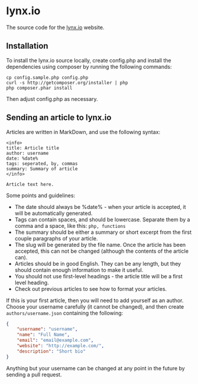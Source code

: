 # lynx.io

The source code for the [lynx.io](http://lynx.io/) website.

## Installation

To install the lynx.io source locally, create config.php and install the dependencies using composer by running the following commands:

```
cp config.sample.php config.php
curl -s http://getcomposer.org/installer | php
php composer.phar install
```

Then adjust config.php as necessary.


## Sending an article to lynx.io

Articles are written in MarkDown, and use the following syntax:

```
<info>
title: Article title
author: username
date: %date%
tags: seperated, by, commas
summary: Summary of article
</info>

Article text here.
```

Some points and guidelines:

* The date should always be %date% - when your article is accepted, it will be automatically generated.
* Tags can contain spaces, and should be lowercase. Separate them by a comma and a space, like this: `php, functions`
* The summary should be either a summary or short excerpt from the first couple paragraphs of your article.
* The slug will be generated by the file name. Once the article has been accepted, this can not be changed (although the contents of the article can).
* Articles should be in good English. They can be any length, but they should contain enough information to make it useful.
* You should not use first-level headings - the article title will be a first level heading.
* Check out previous articles to see how to format your articles.

If this is your first article, then you will need to add yourself as an author. Choose your username carefully (it cannot be changed), and then create `authors/username.json` containing the following:

```json
{
	"username": "username",
	"name": "Full Name",
	"email": "email@example.com",
	"website": "http://example.com/",
	"description": "Short bio"
}
```

Anything but your username can be changed at any point in the future by sending a pull request.